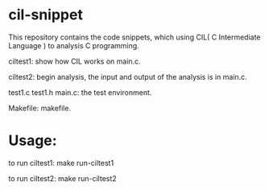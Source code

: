 cil-snippet
===========

This repository contains the code snippets, which using CIL( C Intermediate Language ) to analysis C programming.

ciltest1: show how CIL works on main.c. 

ciltest2: begin analysis, the input and output of the analysis is in main.c.

test1.c test1.h main.c: the test environment.

Makefile: makefile.

Usage:
==========

to run ciltest1: make run-ciltest1

to run ciltest2: make run-ciltest2
